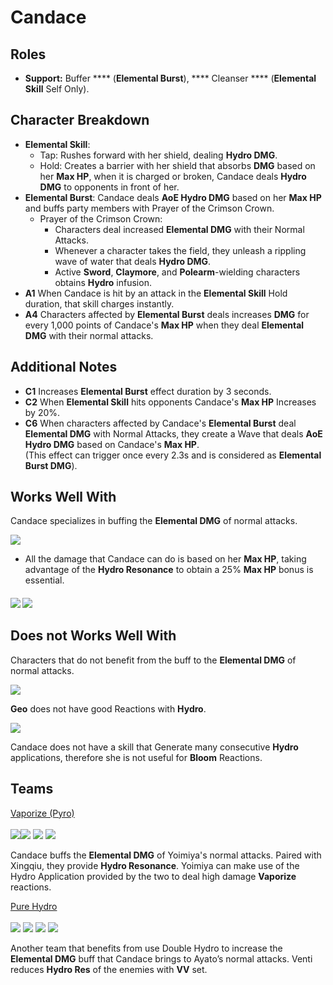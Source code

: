 # Candace

## Roles

* **Support:** Buffer **** (**Elemental Burst**), **** Cleanser **** (**Elemental Skill** Self Only).

## Character Breakdown

* **Elemental Skill**:
  * Tap: Rushes forward with her shield, dealing **Hydro DMG**.
  * Hold: Creates a barrier with her shield that absorbs **DMG** based on her **Max HP**, when it is charged or broken, Candace deals **Hydro DMG** to opponents in front of her.
* **Elemental Burst**: Candace deals **AoE Hydro DMG** based on her **Max HP** and buffs party members with Prayer of the Crimson Crown.
  * Prayer of the Crimson Crown:
    * Characters deal increased **Elemental DMG** with their Normal Attacks.
    * Whenever a character takes the field, they unleash a rippling wave of water that deals **Hydro DMG**.
    * Active **Sword**, **Claymore**, and **Polearm**-wielding characters obtains **Hydro** infusion.
* **A1** When Candace is hit by an attack in the **Elemental Skill** Hold duration, that skill charges instantly.
* **A4** Characters affected by **Elemental Burst** deals increases **DMG** for every 1,000 points of Candace's **Max HP** when they deal **Elemental DMG** with their normal attacks.

## Additional Notes

* **C1** Increases **Elemental Burst** effect duration by 3 seconds.
* **C2** When **Elemental Skill** hits opponents Candace's **Max HP** Increases by 20%.
* **C6** When characters affected by Candace's **Elemental Burst** deal **Elemental DMG** with Normal Attacks, they create a Wave that deals **AoE Hydro DMG** based on Candace's **Max HP**.\
  (This effect can trigger once every 2.3s and is considered as **Elemental Burst DMG**).

## Works Well With

Candace specializes in buffing the **Elemental DMG** of normal attacks.

![](../../.gitbook/assets/ui\_icon\_hydro.webp)

* All the damage that Candace can do is based on her **Max HP**, taking advantage of the **Hydro Resonance** to obtain a 25% **Max HP** bonus is essential.

#### ![](../../.gitbook/assets/ui\_avataricon\_yoimiya.png) ![](../../.gitbook/assets/ui\_avataricon\_ayato.png)

## Does not Works Well With

Characters that do not benefit from the buff to the **Elemental DMG** of normal attacks.

![](../../.gitbook/assets/ui\_icon\_geo.webp)

**Geo** does not have good Reactions with **Hydro**.

![](../../.gitbook/assets/ui\_icon\_dendro.webp)

Candace does not have a skill that Generate many consecutive **Hydro** applications, therefore she is not useful for **Bloom** Reactions.

## Teams



[Vaporize (Pyro)](../../teams/reverse-vaporize.md)\
\
![](../../.gitbook/assets/ui\_avataricon\_yoimiya.png)![](../../.gitbook/assets/ui\_avataricon\_xingqiu.png) ![](../../.gitbook/assets/ui\_avataricon\_candace.png) ![](../../.gitbook/assets/ui\_avataricon\_yunjin.png)

Candace buffs the **Elemental DMG** of Yoimiya's normal attacks. Paired with Xingqiu, they provide **Hydro Resonance**. Yoimiya can make use of the Hydro Application provided by the two to deal high damage **Vaporize** reactions.



[Pure Hydro](../../teams/pure-hydro.md)\
\
![](../../.gitbook/assets/ui\_avataricon\_ayato.png) ![](../../.gitbook/assets/ui\_avataricon\_candace.png) ![](../../.gitbook/assets/ui\_avataricon\_venti.png) ![](../../.gitbook/assets/ui\_avataricon\_bennett.png)

Another team that benefits from use Double Hydro to increase the **Elemental DMG** buff that Candace brings to Ayato’s normal attacks. Venti reduces **Hydro Res** of the enemies with **VV** set.
